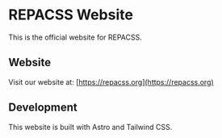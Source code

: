 # REPACSS Website

This is the official website for REPACSS.

## Website

Visit our website at: [https://repacss.org](https://repacss.org)

## Development

This website is built with Astro and Tailwind CSS.
